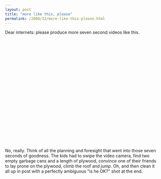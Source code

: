 ```yaml
---
layout: post
title: "more like this, please"
permalink: /2008/12/more-like-this-please.html
---
```


<p>Dear internets: please produce more seven second videos like this.</p>

<p><object width="425" height="344"><param name="movie" value="http://www.youtube.com/v/FquWyoT13ZQ&amp;hl=en&amp;fs=1"><param name="allowFullScreen" value="true"><param name="allowscriptaccess" value="always"><embed src="https://www.youtube.com/v/FquWyoT13ZQ&amp;hl=en&amp;fs=1" type="application/x-shockwave-flash" allowscriptaccess="always" allowfullscreen="true" width="425" height="344"></object>

</p><p>No, really. Think of all the planning and foresight that went into those seven seconds of goodness. The kids had to swipe the video camera, find two empty garbage cans and a length of plywood, convince one of their friends to lay prone on the plywood, climb the roof and <em>jump</em>. Oh, and then clean it all up in post with a perfectly ambiguous "is he OK?" shot at the end.</p>


